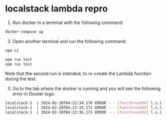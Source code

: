 # localstack lambda repro

1. Run docker in a terminal with the following command:

```bash
docker-compose up
```

2. Open another terminal and run the following command:

```bash
npm ci

npm run test
npm run test 
```
Note that the second run is intended, to re-create the Lambda function during the test.


3. Go to the tab where the docker is running and you will see the following error in Docker logs:
    
```bash
localstack-1  | 2024-02-20T04:22:34.170 ERROR --- [functhread94] l.s.l.i.event_manager      : Error while polling lambda events for function arn:aws:lambda:us-east-1:000000000000:function:my-lambda:$LATEST: Queue not available
localstack-1  | 2024-02-20T04:22:35.171 ERROR --- [functhread94] l.s.l.i.event_manager      : Error while polling lambda events for function arn:aws:lambda:us-east-1:000000000000:function:my-lambda:$LATEST: Queue not available
localstack-1  | 2024-02-20T04:22:36.173 ERROR --- [functhread94] l.s.l.i.event_manager      : Error while polling lambda events for function arn:aws:lambda:us-east-1:000000000000:function:my-lambda:$LATEST: Queue not available
```
